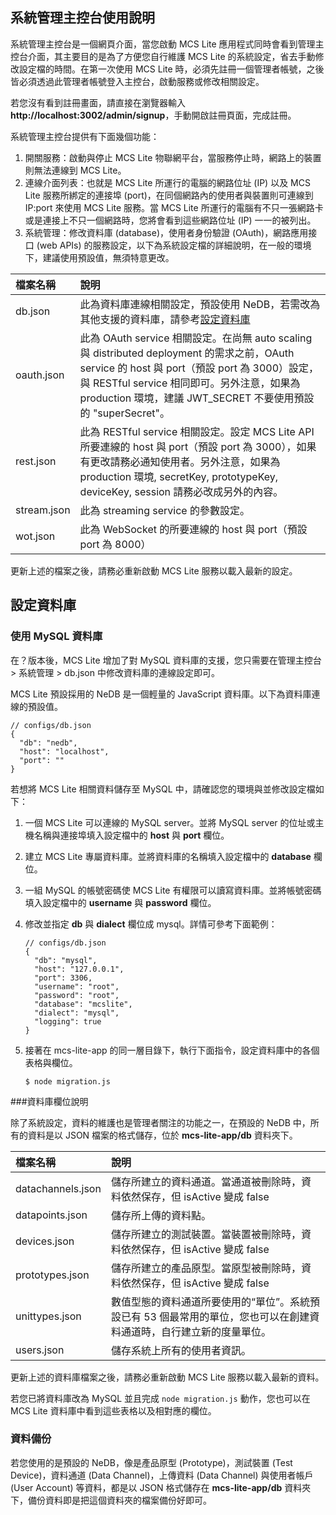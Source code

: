 ## 系統管理主控台使用說明
系統管理主控台是一個網頁介面，當您啟動 MCS Lite 應用程式同時會看到管理主控台介面，其主要目的是為了方便您自行維護 MCS Lite 的系統設定，省去手動修改設定檔的時間。在第一次使用 MCS Lite 時，必須先註冊一個管理者帳號，之後皆必須透過此管理者帳號登入主控台，啟動服務或修改相關設定。

若您沒有看到註冊畫面，請直接在瀏覽器輸入 **http://localhost:3002/admin/signup**，手動開啟註冊頁面，完成註冊。

系統管理主控台提供有下面幾個功能：

1. 開關服務：啟動與停止 MCS Lite 物聯網平台，當服務停止時，網路上的裝置則無法連線到 MCS Lite。
2. 連線介面列表：也就是 MCS Lite 所運行的電腦的網路位址 (IP) 以及 MCS Lite 服務所綁定的連接埠 (port)，在同個網路內的使用者與裝置則可連線到 IP:port 來使用 MCS Lite 服務。當 MCS Lite 所運行的電腦有不只一張網路卡或是連接上不只一個網路時，您將會看到這些網路位址 (IP) 一一的被列出。
3. 系統管理：修改資料庫 (database)，使用者身份驗證 (OAuth)，網路應用接口 (web APIs) 的服務設定，以下為系統設定檔的詳細說明，在一般的環境下，建議使用預設值，無須特意更改。

| 檔案名稱 | 說明 |
| :--- | :--- |
| db.json | 此為資料庫連線相關設定，預設使用 NeDB，若需改為其他支援的資料庫，請參考[設定資料庫](#設定資料庫) |
| oauth.json | 此為 OAuth service 相關設定。在尚無 auto scaling 與 distributed deployment 的需求之前，OAuth service 的 host 與 port（預設 port 為 3000）設定，與 RESTful service 相同即可。另外注意，如果為 production 環境，建議 JWT\_SECRET 不要使用預設的 "superSecret"。 |
| rest.json | 此為 RESTful service 相關設定。設定 MCS Lite API 所要連線的 host 與 port（預設 port 為 3000），如果有更改請務必通知使用者。另外注意，如果為 production 環境, secretKey, prototypeKey, deviceKey, session 請務必改成另外的內容。 |
| stream.json | 此為 streaming service 的參數設定。 |
| wot.json | 此為 WebSocket 的所要連線的 host 與 port（預設 port 為 8000） |

更新上述的檔案之後，請務必重新啟動 MCS Lite 服務以載入最新的設定。

## 設定資料庫
### 使用 MySQL 資料庫

在？版本後，MCS Lite 增加了對 MySQL 資料庫的支援，您只需要在管理主控台 > 系統管理 > db.json 中修改資料庫的連線設定即可。

MCS Lite 預設採用的 NeDB 是一個輕量的 JavaScript 資料庫。以下為資料庫連線的預設值。

```
// configs/db.json
{
  "db": "nedb",
  "host": "localhost",
  "port": ""
}
```

若想將 MCS Lite 相關資料儲存至 MySQL 中，請確認您的環境與並修改設定檔如下：

1. 一個 MCS Lite 可以連線的 MySQL server。並將 MySQL server 的位址或主機名稱與連接埠填入設定檔中的 **host** 與 **port** 欄位。
2. 建立 MCS Lite 專屬資料庫。並將資料庫的名稱填入設定檔中的 **database** 欄位。
3. 一組 MySQL 的帳號密碼使 MCS Lite 有權限可以讀寫資料庫。並將帳號密碼填入設定檔中的 **username** 與 **password** 欄位。
4. 修改並指定 **db** 與 **dialect** 欄位成 mysql。詳情可參考下面範例：

	```
	// configs/db.json
	{
	  "db": "mysql",
	  "host": "127.0.0.1",
	  "port": 3306,
	  "username": "root",
	  "password": "root",
	  "database": "mcslite",
	  "dialect": "mysql",
	  "logging": true
	}
	```

5. 接著在 mcs-lite-app 的同一層目錄下，執行下面指令，設定資料庫中的各個表格與欄位。
	
	```
	$ node migration.js
	``` 

###資料庫欄位說明

除了系統設定，資料的維護也是管理者關注的功能之一，在預設的 NeDB 中，所有的資料是以 JSON 檔案的格式儲存，位於 **mcs-lite-app/db** 資料夾下。

| 檔案名稱 | 說明 |
| :--- | :--- |
|datachannels.json|儲存所建立的資料通道。當通道被刪除時，資料依然保存，但 isActive 變成 false|
|datapoints.json|儲存所上傳的資料點。|
|devices.json|儲存所建立的測試裝置。當裝置被刪除時，資料依然保存，但 isActive 變成 false|
|prototypes.json|儲存所建立的產品原型。當原型被刪除時，資料依然保存，但 isActive 變成 false|
|unittypes.json|數值型態的資料通道所要使用的“單位”。系統預設已有 53 個最常用的單位，您也可以在創建資料通道時，自行建立新的度量單位。|
|users.json|儲存系統上所有的使用者資訊。|

更新上述的資料庫檔案之後，請務必重新啟動 MCS Lite 服務以載入最新的資料。

若您已將資料庫改為 MySQL 並且完成 `node migration.js` 動作，您也可以在 MCS Lite 資料庫中看到這些表格以及相對應的欄位。

### 資料備份

若您使用的是預設的 NeDB，像是產品原型 (Prototype)，測試裝置 (Test Device)，資料通道 (Data Channel)，上傳資料 (Data Channel) 與使用者帳戶 (User Account) 等資料，都是以 JSON 格式儲存在 **mcs-lite-app/db** 資料夾下，備份資料即是把這個資料夾的檔案備份好即可。



